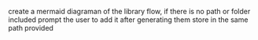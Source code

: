 create a mermaid diagraman of the library flow, if there is no path or folder included prompt the user to add it
after generating them store in the same path provided
